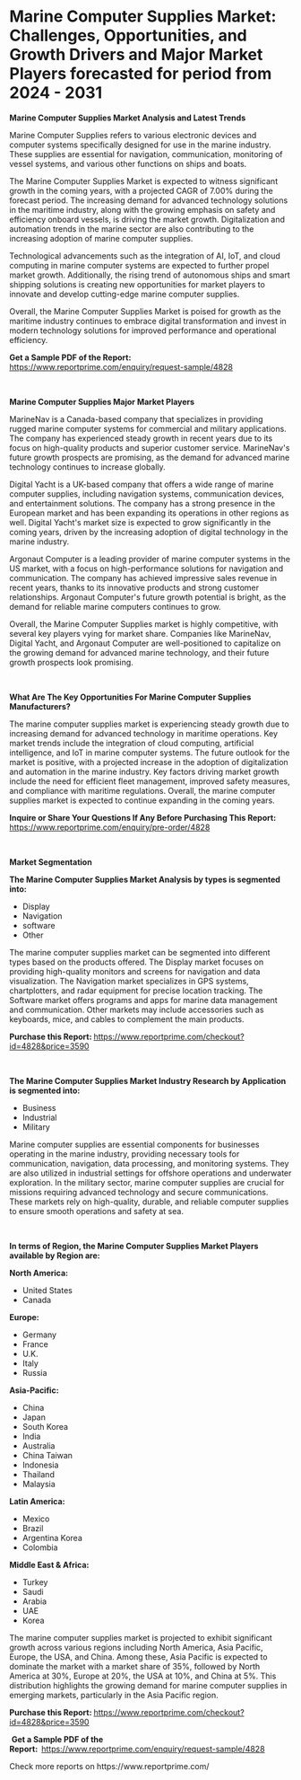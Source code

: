 <p><h1>Marine Computer Supplies Market: Challenges, Opportunities, and Growth Drivers and Major Market Players forecasted for period from 2024 - 2031</h1></p><p><strong>Marine Computer Supplies Market Analysis and Latest Trends</strong></p>
<p><p>Marine Computer Supplies refers to various electronic devices and computer systems specifically designed for use in the marine industry. These supplies are essential for navigation, communication, monitoring of vessel systems, and various other functions on ships and boats.</p><p>The Marine Computer Supplies Market is expected to witness significant growth in the coming years, with a projected CAGR of 7.00% during the forecast period. The increasing demand for advanced technology solutions in the maritime industry, along with the growing emphasis on safety and efficiency onboard vessels, is driving the market growth. Digitalization and automation trends in the marine sector are also contributing to the increasing adoption of marine computer supplies.</p><p>Technological advancements such as the integration of AI, IoT, and cloud computing in marine computer systems are expected to further propel market growth. Additionally, the rising trend of autonomous ships and smart shipping solutions is creating new opportunities for market players to innovate and develop cutting-edge marine computer supplies.</p><p>Overall, the Marine Computer Supplies Market is poised for growth as the maritime industry continues to embrace digital transformation and invest in modern technology solutions for improved performance and operational efficiency.</p></p>
<p><strong>Get a Sample PDF of the Report:&nbsp;</strong> <a href="https://www.reportprime.com/enquiry/request-sample/4828">https://www.reportprime.com/enquiry/request-sample/4828</a></p>
<p>&nbsp;</p>
<p><strong>Marine Computer Supplies Major Market Players</strong></p>
<p><p>MarineNav is a Canada-based company that specializes in providing rugged marine computer systems for commercial and military applications. The company has experienced steady growth in recent years due to its focus on high-quality products and superior customer service. MarineNav's future growth prospects are promising, as the demand for advanced marine technology continues to increase globally.</p><p>Digital Yacht is a UK-based company that offers a wide range of marine computer supplies, including navigation systems, communication devices, and entertainment solutions. The company has a strong presence in the European market and has been expanding its operations in other regions as well. Digital Yacht's market size is expected to grow significantly in the coming years, driven by the increasing adoption of digital technology in the marine industry.</p><p>Argonaut Computer is a leading provider of marine computer systems in the US market, with a focus on high-performance solutions for navigation and communication. The company has achieved impressive sales revenue in recent years, thanks to its innovative products and strong customer relationships. Argonaut Computer's future growth potential is bright, as the demand for reliable marine computers continues to grow.</p><p>Overall, the Marine Computer Supplies market is highly competitive, with several key players vying for market share. Companies like MarineNav, Digital Yacht, and Argonaut Computer are well-positioned to capitalize on the growing demand for advanced marine technology, and their future growth prospects look promising.</p></p>
<p>&nbsp;</p>
<p><strong>What Are The Key Opportunities For Marine Computer Supplies Manufacturers?</strong></p>
<p><p>The marine computer supplies market is experiencing steady growth due to increasing demand for advanced technology in maritime operations. Key market trends include the integration of cloud computing, artificial intelligence, and IoT in marine computer systems. The future outlook for the market is positive, with a projected increase in the adoption of digitalization and automation in the marine industry. Key factors driving market growth include the need for efficient fleet management, improved safety measures, and compliance with maritime regulations. Overall, the marine computer supplies market is expected to continue expanding in the coming years.</p></p>
<p><strong>Inquire or Share Your Questions If Any Before Purchasing This Report:</strong> <a href="https://www.reportprime.com/enquiry/pre-order/4828">https://www.reportprime.com/enquiry/pre-order/4828</a></p>
<p>&nbsp;</p>
<p><strong>Market Segmentation</strong></p>
<p><strong>The Marine Computer Supplies Market Analysis by types is segmented into:</strong></p>
<p><ul><li>Display</li><li>Navigation</li><li>software</li><li>Other</li></ul></p>
<p><p>The marine computer supplies market can be segmented into different types based on the products offered. The Display market focuses on providing high-quality monitors and screens for navigation and data visualization. The Navigation market specializes in GPS systems, chartplotters, and radar equipment for precise location tracking. The Software market offers programs and apps for marine data management and communication. Other markets may include accessories such as keyboards, mice, and cables to complement the main products.</p></p>
<p><strong>Purchase this Report:&nbsp;</strong><a href="https://www.reportprime.com/checkout?id=4828&price=3590">https://www.reportprime.com/checkout?id=4828&price=3590</a></p>
<p>&nbsp;</p>
<p><strong>The Marine Computer Supplies Market Industry Research by Application is segmented into:</strong></p>
<p><ul><li>Business</li><li>Industrial</li><li>Military</li></ul></p>
<p><p>Marine computer supplies are essential components for businesses operating in the marine industry, providing necessary tools for communication, navigation, data processing, and monitoring systems. They are also utilized in industrial settings for offshore operations and underwater exploration. In the military sector, marine computer supplies are crucial for missions requiring advanced technology and secure communications. These markets rely on high-quality, durable, and reliable computer supplies to ensure smooth operations and safety at sea.</p></p>
<p>&nbsp;</p>
<p><strong>In terms of Region, the Marine Computer Supplies Market Players available by Region are:</strong></p>
<p>
    <p> <strong> North America: </strong>
        <ul>
            <li>United States</li>
            <li>Canada</li>
        </ul>
        </p> 
    <p> <strong> Europe: </strong>
        <ul>
            <li>Germany</li>
            <li>France</li>
            <li>U.K.</li>
            <li>Italy</li>
            <li>Russia</li>
        </ul>
        </p> 
    <p> <strong> Asia-Pacific: </strong>
        <ul>
            <li>China</li>
            <li>Japan</li>
            <li>South Korea</li>
            <li>India</li>
            <li>Australia</li>
            <li>China Taiwan</li>
            <li>Indonesia</li>
            <li>Thailand</li>
            <li>Malaysia</li>
        </ul>
        </p> 
    <p> <strong> Latin America: </strong>
        <ul>
            <li>Mexico</li>
            <li>Brazil</li>
            <li>Argentina Korea</li>
            <li>Colombia</li>
        </ul>
        </p> 
    <p> <strong> Middle East & Africa: </strong>
        <ul>
            <li>Turkey</li>
            <li>Saudi</li>
            <li>Arabia</li>
            <li>UAE</li>
            <li>Korea</li>
        </ul>
    </p>
    </p>
<p><p>The marine computer supplies market is projected to exhibit significant growth across various regions including North America, Asia Pacific, Europe, the USA, and China. Among these, Asia Pacific is expected to dominate the market with a market share of 35%, followed by North America at 30%, Europe at 20%, the USA at 10%, and China at 5%. This distribution highlights the growing demand for marine computer supplies in emerging markets, particularly in the Asia Pacific region.</p></p>
<p><strong>Purchase this Report: </strong><a href="https://www.reportprime.com/checkout?id=4828&price=3590">https://www.reportprime.com/checkout?id=4828&price=3590</a></p>
<p>&nbsp;<strong>Get a Sample PDF of the Report:&nbsp;&nbsp;</strong><a href="https://www.reportprime.com/enquiry/request-sample/4828">https://www.reportprime.com/enquiry/request-sample/4828</a></p>
<p><strong></strong></p>
<p>Check more reports on https://www.reportprime.com/</p>